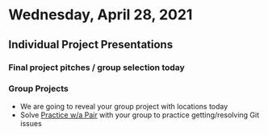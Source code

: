 # Wednesday, April 28, 2021

## Individual Project Presentations
### Final project pitches / group selection today
### Group Projects
- We are going to reveal your group project with locations today
- Solve [Practice w/a Pair](https://github.com/novemberplatoon/git-pair) with your group to practice getting/resolving Git issues
